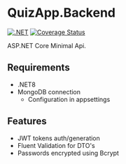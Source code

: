 # QuizApp.Backend
[![.NET](https://github.com/gaplin/QuizApp.Backend/actions/workflows/dotnet.yml/badge.svg)](https://github.com/gaplin/QuizApp.Backend/actions/workflows/dotnet.yml)
[![Coverage Status](https://coveralls.io/repos/github/gaplin/QuizApp.Backend/badge.svg)](https://coveralls.io/github/gaplin/QuizApp.Backend)


ASP.NET Core Minimal Api.

## Requirements
- .NET8
- MongoDB connection
  - Configuration in appsettings

## Features
- JWT tokens auth/generation
- Fluent Validation for DTO's
- Passwords encrypted using Bcrypt
